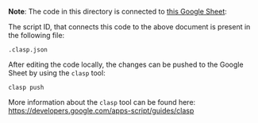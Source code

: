 **Note**: The code in this directory is connected to [this Google Sheet](http://bit.ly/clusterbox):


The script ID, that connects this code to the above document is present in the following file:
```
.clasp.json
```

After editing the code locally, the changes can be pushed to the Google Sheet by using the `clasp` tool:
```
clasp push
```

More information about the `clasp` tool can be found here:
https://developers.google.com/apps-script/guides/clasp
